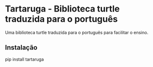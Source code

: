 # Tartaruga - Biblioteca turtle traduzida para o português

Uma biblioteca turtle traduzida para o português para facilitar o ensino.

## Instalação

pip install tartaruga
